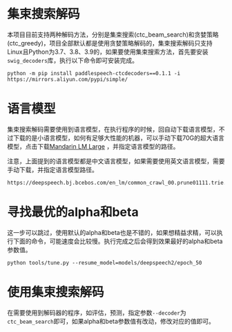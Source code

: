 # 集束搜索解码

本项目目前支持两种解码方法，分别是集束搜索(ctc_beam_search)和贪婪策略(ctc_greedy)，项目全部默认都是使用贪婪策略解码的，集束搜索解码只支持Linux且Python为3.7、3.8、3.9的，如果要使用集束搜索方法，首先要安装`swig_decoders`库，执行以下命令即可安装完成。
```shell
python -m pip install paddlespeech-ctcdecoders==0.1.1 -i https://mirrors.aliyun.com/pypi/simple/
```

# 语言模型

集束搜索解码需要使用到语言模型，在执行程序的时候，回自动下载语言模型，不过下载的是小语言模型，如何有足够大性能的机器，可以手动下载70G的超大语言模型，点击下载[Mandarin LM Large](https://deepspeech.bj.bcebos.com/zh_lm/zhidao_giga.klm) ，并指定语言模型的路径。

注意，上面提到的语言模型都是中文语言模型，如果需要使用英文语言模型，需要手动下载，并指定语言模型路径。
```shell
https://deepspeech.bj.bcebos.com/en_lm/common_crawl_00.prune01111.trie.klm
```

# 寻找最优的alpha和beta

这一步可以跳过，使用默认的alpha和beta也是不错的，如果想精益求精，可以执行下面的命令，可能速度会比较慢。执行完成之后会得到效果最好的alpha和beta参数值。
```shell
python tools/tune.py --resume_model=models/deepspeech2/epoch_50
```

# 使用集束搜索解码

在需要使用到解码器的程序，如评估，预测，指定参数`--decoder`为`ctc_beam_search`即可，如果alpha和beta参数值有改动，修改对应的值即可。
